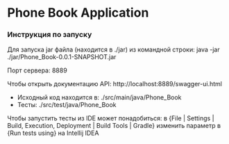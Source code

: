 # Phone Book Application
### Инструкция по запуску

Для запуска jar файла (находится в ./jar) из командной строки: java -jar ./jar/Phone_Book-0.0.1-SNAPSHOT.jar

Порт сервера: 8889

Чтобы открыть документацию API: http://localhost:8889/swagger-ui.html

- Исходный код находится в: ./src/main/java/Phone_Book
- Тесты: ./src/test/java/Phone_Book

Чтобы запустить тесты из IDE может понадобиться: в {File | Settings | Build, Execution, Deployment | Build Tools | Gradle} изменить параметр в {Run tests using} на Intellij IDEA
